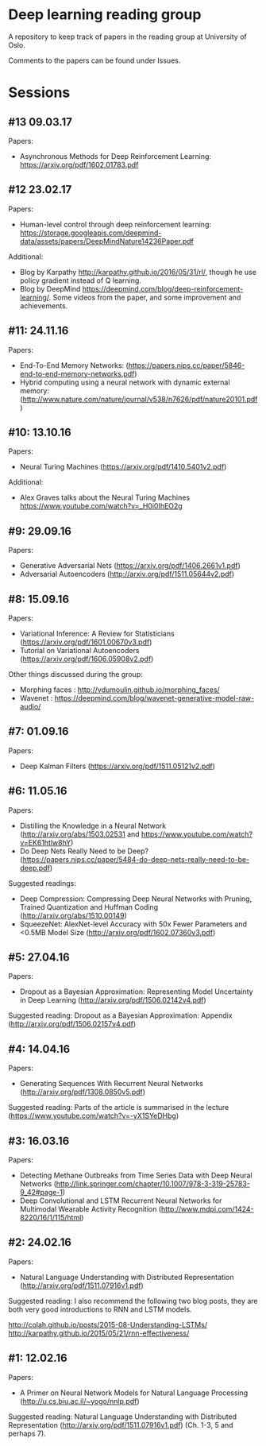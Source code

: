 # Deep learning reading group

A repository to keep track of papers in the reading group at University of Oslo.

Comments to the papers can be found under Issues. 

# Sessions

## #13 09.03.17
Papers:
- Asynchronous Methods for Deep Reinforcement Learning: https://arxiv.org/pdf/1602.01783.pdf

## #12 23.02.17
Papers: 
- Human-level control through deep reinforcement learning: https://storage.googleapis.com/deepmind-data/assets/papers/DeepMindNature14236Paper.pdf

Additional:
- Blog by Karpathy http://karpathy.github.io/2016/05/31/rl/, though he use policy gradient instead of Q learning.
- Blog by DeepMind https://deepmind.com/blog/deep-reinforcement-learning/. Some videos from the paper, and some improvement and achievements.

## #11: 24.11.16
Papers:
- End-To-End Memory Networks: (https://papers.nips.cc/paper/5846-end-to-end-memory-networks.pdf)
- Hybrid computing using a neural network with dynamic external memory: (http://www.nature.com/nature/journal/v538/n7626/pdf/nature20101.pdf)

## #10: 13.10.16
Papers:
- Neural Turing Machines (https://arxiv.org/pdf/1410.5401v2.pdf)

Additional:
- Alex Graves talks about the Neural Turing Machines https://www.youtube.com/watch?v=_H0i0IhEO2g

## #9: 29.09.16
Papers:
- Generative Adversarial Nets (https://arxiv.org/pdf/1406.2661v1.pdf)
- Adversarial Autoencoders (http://arxiv.org/pdf/1511.05644v2.pdf)

## #8: 15.09.16
Papers:
- Variational Inference: A Review for Statisticians (https://arxiv.org/pdf/1601.00670v3.pdf)
- Tutorial on Variational Autoencoders (https://arxiv.org/pdf/1606.05908v2.pdf)

Other things discussed during the group:
- Morphing faces : http://vdumoulin.github.io/morphing_faces/
- Wavenet : https://deepmind.com/blog/wavenet-generative-model-raw-audio/

## #7: 01.09.16
Papers: 
- Deep Kalman Filters (https://arxiv.org/pdf/1511.05121v2.pdf) 

## #6: 11.05.16
Papers: 
- Distilling the Knowledge in a Neural Network (http://arxiv.org/abs/1503.02531 and https://www.youtube.com/watch?v=EK61htlw8hY)
- Do Deep Nets Really Need to be Deep? (https://papers.nips.cc/paper/5484-do-deep-nets-really-need-to-be-deep.pdf)

Suggested readings: 
- Deep Compression: Compressing Deep Neural Networks with Pruning, Trained Quantization and Huffman Coding (http://arxiv.org/abs/1510.00149)
- SqueezeNet: AlexNet-level Accuracy with 50x Fewer Parameters and <0.5MB Model Size (http://arxiv.org/pdf/1602.07360v3.pdf)

## #5: 27.04.16
Papers: 
- Dropout as a Bayesian Approximation: Representing Model Uncertainty in Deep Learning (http://arxiv.org/pdf/1506.02142v4.pdf)

Suggested reading: Dropout as a Bayesian Approximation: Appendix (http://arxiv.org/pdf/1506.02157v4.pdf)

## #4: 14.04.16
Papers: 
- Generating Sequences With Recurrent Neural Networks (http://arxiv.org/pdf/1308.0850v5.pdf)

Suggested reading: Parts of the article is summarised in the lecture (https://www.youtube.com/watch?v=-yX1SYeDHbg)

## #3: 16.03.16 
Papers: 
- Detecting Methane Outbreaks from Time Series Data with Deep Neural Networks (http://link.springer.com/chapter/10.1007/978-3-319-25783-9_42#page-1)
- Deep Convolutional and LSTM Recurrent Neural Networks for Multimodal Wearable Activity Recognition (http://www.mdpi.com/1424-8220/16/1/115/html)

## #2: 24.02.16 
Papers: 
- Natural Language Understanding with Distributed Representation (http://arxiv.org/pdf/1511.07916v1.pdf)

Suggested reading: I also recommend the following two blog posts, they are both very good introductions to RNN and LSTM models.

http://colah.github.io/posts/2015-08-Understanding-LSTMs/
http://karpathy.github.io/2015/05/21/rnn-effectiveness/

## #1: 12.02.16  
Papers: 
- A Primer on Neural Network Models for Natural Language Processing (http://u.cs.biu.ac.il/~yogo/nnlp.pdf)

Suggested reading: Natural Language Understanding with Distributed Representation (http://arxiv.org/pdf/1511.07916v1.pdf) (Ch. 1-3, 5 and perhaps 7).
